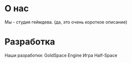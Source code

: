 # О нас
Мы - студия геймдева. (да, это очень короткое описание)
# Разработка
Наши разработки:
GoldSpace Engine
Игра Half-Space
